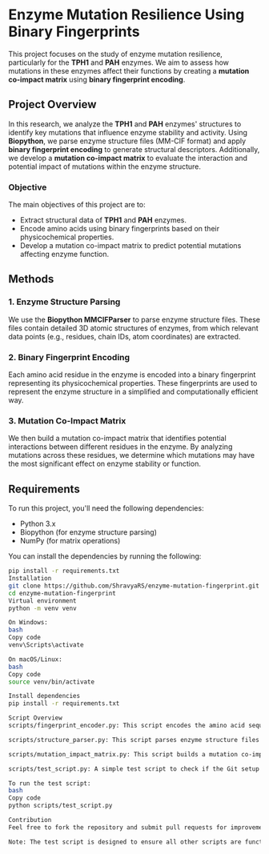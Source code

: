 # Enzyme Mutation Resilience Using Binary Fingerprints

This project focuses on the study of enzyme mutation resilience, particularly for the **TPH1** and **PAH** enzymes. We aim to assess how mutations in these enzymes affect their functions by creating a **mutation co-impact matrix** using **binary fingerprint encoding**.

## Project Overview

In this research, we analyze the **TPH1** and **PAH** enzymes' structures to identify key mutations that influence enzyme stability and activity. Using **Biopython**, we parse enzyme structure files (MM-CIF format) and apply **binary fingerprint encoding** to generate structural descriptors. Additionally, we develop a **mutation co-impact matrix** to evaluate the interaction and potential impact of mutations within the enzyme structure.

### Objective

The main objectives of this project are to:
- Extract structural data of **TPH1** and **PAH** enzymes.
- Encode amino acids using binary fingerprints based on their physicochemical properties.
- Develop a mutation co-impact matrix to predict potential mutations affecting enzyme function.

## Methods

### 1. **Enzyme Structure Parsing**
   We use the **Biopython MMCIFParser** to parse enzyme structure files. These files contain detailed 3D atomic structures of enzymes, from which relevant data points (e.g., residues, chain IDs, atom coordinates) are extracted.

### 2. **Binary Fingerprint Encoding**
   Each amino acid residue in the enzyme is encoded into a binary fingerprint representing its physicochemical properties. These fingerprints are used to represent the enzyme structure in a simplified and computationally efficient way.

### 3. **Mutation Co-Impact Matrix**
   We then build a mutation co-impact matrix that identifies potential interactions between different residues in the enzyme. By analyzing mutations across these residues, we determine which mutations may have the most significant effect on enzyme stability or function.

## Requirements

To run this project, you'll need the following dependencies:

- Python 3.x
- Biopython (for enzyme structure parsing)
- NumPy (for matrix operations)

You can install the dependencies by running the following:

```bash
pip install -r requirements.txt
Installation
git clone https://github.com/ShravyaRS/enzyme-mutation-fingerprint.git
cd enzyme-mutation-fingerprint
Virtual environment
python -m venv venv

On Windows:
bash
Copy code
venv\Scripts\activate

On macOS/Linux:
bash
Copy code
source venv/bin/activate

Install dependencies
pip install -r requirements.txt

Script Overview
scripts/fingerprint_encoder.py: This script encodes the amino acid sequences into binary fingerprints based on their physicochemical properties.

scripts/structure_parser.py: This script parses enzyme structure files (MM-CIF format) to extract relevant data points like residues, chain IDs, and atom coordinates.

scripts/mutation_impact_matrix.py: This script builds a mutation co-impact matrix to evaluate the interactions and potential impacts of mutations.

scripts/test_script.py: A simple test script to check if the Git setup and scripts are functioning as expected

To run the test script:
bash
Copy code
python scripts/test_script.py

Contribution
Feel free to fork the repository and submit pull requests for improvements. Issues can be raised in the Issues tab for any bugs or feature requests.

Note: The test script is designed to ensure all other scripts are functioning correctly. If you encounter any issues with the test script, double-check that your environment is set up properly and that all dependencies are installed.




